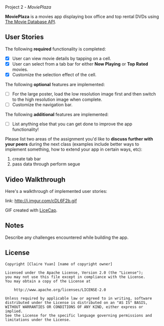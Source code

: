  Project 2 - *MoviePlaza*

**MoviePlaza** is a movies app displaying box office and top rental DVDs using [The Movie Database API](http://docs.themoviedb.apiary.io/#).


## User Stories

The following **required** functionality is completed:

- [x] User can view movie details by tapping on a cell.
- [x] User can select from a tab bar for either **Now Playing** or **Top Rated** movies.
- [x] Customize the selection effect of the cell.

The following **optional** features are implemented:

- [ ] For the large poster, load the low resolution image first and then switch to the high resolution image when complete.
- [ ] Customize the navigation bar.

The following **additional** features are implemented:

- [ ] List anything else that you can get done to improve the app functionality!

Please list two areas of the assignment you'd like to **discuss further with your peers** during the next class (examples include better ways to implement something, how to extend your app in certain ways, etc):

1. create tab bar
2. pass data through perform segue

## Video Walkthrough 

Here's a walkthrough of implemented user stories:

link: http://i.imgur.com/cDL6F2b.gif

GIF created with [LiceCap](http://www.cockos.com/licecap/).

## Notes

Describe any challenges encountered while building the app.

## License

    Copyright [Claire Yuan] [name of copyright owner]

    Licensed under the Apache License, Version 2.0 (the "License");
    you may not use this file except in compliance with the License.
    You may obtain a copy of the License at

        http://www.apache.org/licenses/LICENSE-2.0

    Unless required by applicable law or agreed to in writing, software
    distributed under the License is distributed on an "AS IS" BASIS,
    WITHOUT WARRANTIES OR CONDITIONS OF ANY KIND, either express or implied.
    See the License for the specific language governing permissions and
    limitations under the License.
